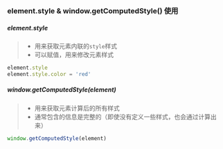 ### element.style & window.getComputedStyle() 使用
 

##### element.style

> * 用来获取元素内联的`style`样式
> * 可以赋值，用来修改元素样式

```js
element.style
element.style.color = 'red'
```

##### window.getComputedStyle(element)

> * 用来获取元素计算后的所有样式
> * 通常包含的信息是完整的（即使没有定义一些样式，也会通过计算出来）

```js
window.getComputedStyle(element)
```
